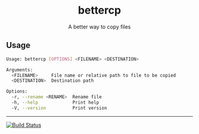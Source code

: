 <h1 align="center">bettercp</h1>
<p align="center">A better way to copy files</p>


## Usage
```sh
Usage: bettercp [OPTIONS] <FILENAME> <DESTINATION>

Arguments:
  <FILENAME>     File name or relative path to file to be copied
  <DESTINATION>  Destination path

Options:
  -r, --rename <RENAME>  Rename file
  -h, --help             Print help
  -V, --version          Print version

```
***

[![Build Status](https://app.travis-ci.com/dasShounak/bettercp.svg?branch=main)](https://app.travis-ci.com/dasShounak/bettercp)
